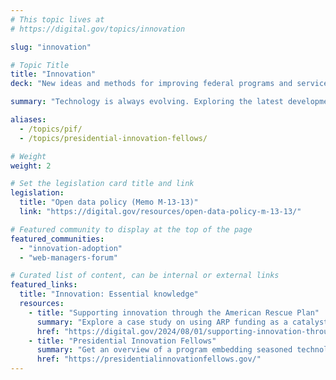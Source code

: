 ```yaml
---
# This topic lives at
# https://digital.gov/topics/innovation

slug: "innovation"

# Topic Title
title: "Innovation"
deck: "New ideas and methods for improving federal programs and services"

summary: "Technology is always evolving. Exploring the latest developments and trends in digital service delivery helps practitioners find new ways to create outstanding digital experiences for users."

aliases:
  - /topics/pif/
  - /topics/presidential-innovation-fellows/

# Weight
weight: 2

# Set the legislation card title and link
legislation:
  title: "Open data policy (Memo M-13-13)"
  link: "https://digital.gov/resources/open-data-policy-m-13-13/"

# Featured community to display at the top of the page
featured_communities:
  - "innovation-adoption"
  - "web-managers-forum"

# Curated list of content, can be internal or external links
featured_links:
  title: "Innovation: Essential knowledge"
  resources: 
    - title: "Supporting innovation through the American Rescue Plan"
      summary: "Explore a case study on using ARP funding as a catalyst for long-term resilience"
      href: "https://digital.gov/2024/08/01/supporting-innovation-through-the-american-rescue-plan/"
    - title: "Presidential Innovation Fellows"
      summary: "Get an overview of a program embedding seasoned technologists and innovators within federal agencies."
      href: "https://presidentialinnovationfellows.gov/"
---
```

